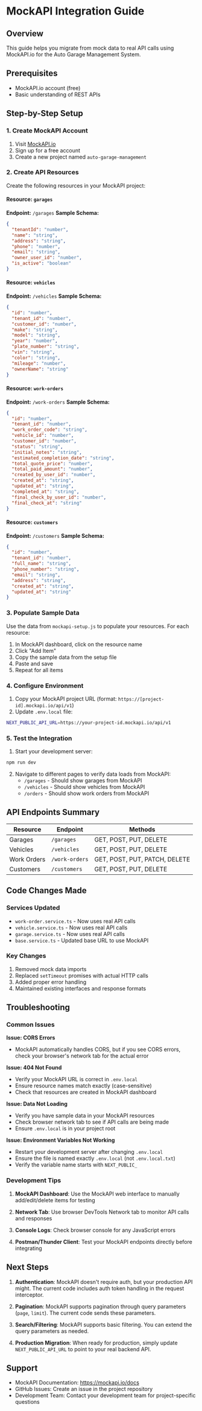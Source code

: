 # MockAPI Integration Guide

## Overview
This guide helps you migrate from mock data to real API calls using MockAPI.io for the Auto Garage Management System.

## Prerequisites
- MockAPI.io account (free)
- Basic understanding of REST APIs

## Step-by-Step Setup

### 1. Create MockAPI Account
1. Visit [MockAPI.io](https://mockapi.io/)
2. Sign up for a free account
3. Create a new project named `auto-garage-management`

### 2. Create API Resources
Create the following resources in your MockAPI project:

#### Resource: `garages`
**Endpoint:** `/garages`
**Sample Schema:**
```json
{
  "tenantId": "number",
  "name": "string", 
  "address": "string",
  "phone": "number",
  "email": "string",
  "owner_user_id": "number",
  "is_active": "boolean"
}
```

#### Resource: `vehicles`
**Endpoint:** `/vehicles`
**Sample Schema:**
```json
{
  "id": "number",
  "tenant_id": "number", 
  "customer_id": "number",
  "make": "string",
  "model": "string",
  "year": "number",
  "plate_number": "string",
  "vin": "string",
  "color": "string",
  "mileage": "number",
  "ownerName": "string"
}
```

#### Resource: `work-orders`
**Endpoint:** `/work-orders`
**Sample Schema:**
```json
{
  "id": "number",
  "tenant_id": "number",
  "work_order_code": "string",
  "vehicle_id": "number", 
  "customer_id": "number",
  "status": "string",
  "initial_notes": "string",
  "estimated_completion_date": "string",
  "total_quote_price": "number",
  "total_paid_amount": "number",
  "created_by_user_id": "number",
  "created_at": "string",
  "updated_at": "string",
  "completed_at": "string",
  "final_check_by_user_id": "number",
  "final_check_at": "string"
}
```

#### Resource: `customers`
**Endpoint:** `/customers`
**Sample Schema:**
```json
{
  "id": "number",
  "tenant_id": "number",
  "full_name": "string",
  "phone_number": "string", 
  "email": "string",
  "address": "string",
  "created_at": "string",
  "updated_at": "string"
}
```

### 3. Populate Sample Data
Use the data from `mockapi-setup.js` to populate your resources. For each resource:

1. In MockAPI dashboard, click on the resource name
2. Click "Add Item" 
3. Copy the sample data from the setup file
4. Paste and save
5. Repeat for all items

### 4. Configure Environment
1. Copy your MockAPI project URL (format: `https://[project-id].mockapi.io/api/v1`)
2. Update `.env.local` file:
```bash
NEXT_PUBLIC_API_URL=https://your-project-id.mockapi.io/api/v1
```

### 5. Test the Integration
1. Start your development server:
```bash
npm run dev
```

2. Navigate to different pages to verify data loads from MockAPI:
   - `/garages` - Should show garages from MockAPI
   - `/vehicles` - Should show vehicles from MockAPI  
   - `/orders` - Should show work orders from MockAPI

## API Endpoints Summary

| Resource | Endpoint | Methods |
|----------|----------|---------|
| Garages | `/garages` | GET, POST, PUT, DELETE |
| Vehicles | `/vehicles` | GET, POST, PUT, DELETE |
| Work Orders | `/work-orders` | GET, POST, PUT, PATCH, DELETE |
| Customers | `/customers` | GET, POST, PUT, DELETE |

## Code Changes Made

### Services Updated
- `work-order.service.ts` - Now uses real API calls
- `vehicle.service.ts` - Now uses real API calls  
- `garage.service.ts` - Now uses real API calls
- `base.service.ts` - Updated base URL to use MockAPI

### Key Changes
1. Removed mock data imports
2. Replaced `setTimeout` promises with actual HTTP calls
3. Added proper error handling
4. Maintained existing interfaces and response formats

## Troubleshooting

### Common Issues

**Issue: CORS Errors**
- MockAPI automatically handles CORS, but if you see CORS errors, check your browser's network tab for the actual error

**Issue: 404 Not Found**
- Verify your MockAPI URL is correct in `.env.local`
- Ensure resource names match exactly (case-sensitive)
- Check that resources are created in MockAPI dashboard

**Issue: Data Not Loading**
- Verify you have sample data in your MockAPI resources
- Check browser network tab to see if API calls are being made
- Ensure `.env.local` is in your project root

**Issue: Environment Variables Not Working**
- Restart your development server after changing `.env.local`
- Ensure the file is named exactly `.env.local` (not `.env.local.txt`)
- Verify the variable name starts with `NEXT_PUBLIC_`

### Development Tips

1. **MockAPI Dashboard**: Use the MockAPI web interface to manually add/edit/delete items for testing

2. **Network Tab**: Use browser DevTools Network tab to monitor API calls and responses

3. **Console Logs**: Check browser console for any JavaScript errors

4. **Postman/Thunder Client**: Test your MockAPI endpoints directly before integrating

## Next Steps

1. **Authentication**: MockAPI doesn't require auth, but your production API might. The current code includes auth token handling in the request interceptor.

2. **Pagination**: MockAPI supports pagination through query parameters (`page`, `limit`). The current code sends these parameters.

3. **Search/Filtering**: MockAPI supports basic filtering. You can extend the query parameters as needed.

4. **Production Migration**: When ready for production, simply update `NEXT_PUBLIC_API_URL` to point to your real backend API.

## Support

- MockAPI Documentation: https://mockapi.io/docs
- GitHub Issues: Create an issue in the project repository
- Development Team: Contact your development team for project-specific questions